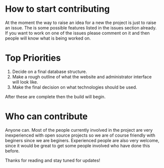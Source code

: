 # How to start contributing

At the moment the way to raise an idea for a new the project is just to raise an issue. The is some possible features listed in the issues section already.
If you want to work on one of the issues please comment on it and then people will know what is being worked on. 

# Top Priorities
1. Decide on a final database structure. 
2. Make a rough outline of what the website and administrator interface will look like.
3. Make the final decision on what technologies should be used.

After these are complete then the build will begin.

# Who can contribute
Anyone can. Most of the people currently involved in the project are very inexperienced with open source projects so we are of course friendly with beginers since we are beginers. Experienced people are also very welcome, since it would be great to get some people involved who have done this before. 

Thanks for reading and stay tuned for updates!
